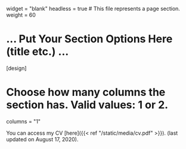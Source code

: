 widget = "blank"
headless = true  # This file represents a page section.
weight = 60
# ... Put Your Section Options Here (title etc.) ...

[design]
  # Choose how many columns the section has. Valid values: 1 or 2.
  columns = "1"
  
  You can access my CV [here]({{< ref "/static/media/cv.pdf" >}}). (last updated on August 17, 2020).